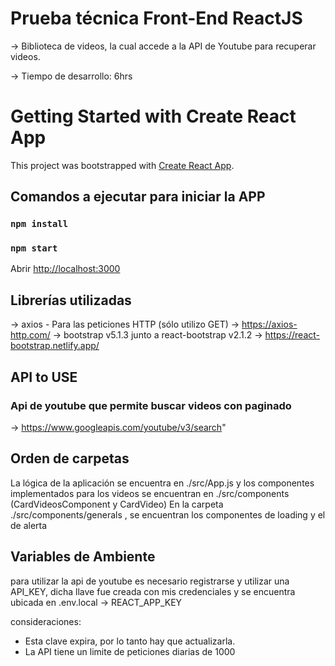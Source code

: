 # Prueba técnica Front-End ReactJS

-> Biblioteca de videos, la cual accede a la API de Youtube para recuperar videos.

-> Tiempo de desarrollo: 6hrs

# Getting Started with Create React App

This project was bootstrapped with [Create React App](https://github.com/facebook/create-react-app).

## Comandos a ejecutar para iniciar la APP

### `npm install`

### `npm start`

Abrir [http://localhost:3000](http://localhost:3000)

## Librerías utilizadas

-> axios - Para las peticiones HTTP (sólo utilizo GET) -> https://axios-http.com/
-> bootstrap v5.1.3 junto a react-bootstrap v2.1.2 -> https://react-bootstrap.netlify.app/

## API to USE

### Api de youtube que permite buscar videos con paginado

-> https://www.googleapis.com/youtube/v3/search"

## Orden de carpetas

La lógica de la aplicación se encuentra en ./src/App.js y los componentes implementados para los videos se encuentran en ./src/components (CardVideosComponent y CardVideo)
En la carpeta ./src/components/generals , se encuentran los componentes de loading y el de alerta

## Variables de Ambiente

para utilizar la api de youtube es necesario registrarse y utilizar una API_KEY, dicha llave fue creada con mis credenciales y se encuentra ubicada en .env.local -> REACT_APP_KEY

consideraciones:

- Esta clave expira, por lo tanto hay que actualizarla.
- La API tiene un limite de peticiones diarias de 1000
